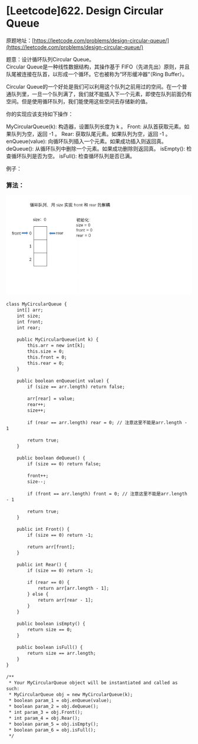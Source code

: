 # \[Leetcode\]622. Design Circular Queue

原题地址：[https://leetcode.com/problems/design-circular-queue/](https://leetcode.com/problems/design-circular-queue/)

题意：设计循环队列Circular Queue。   
Circular Queue是一种线性数据结构，其操作基于 FIFO（先进先出）原则，并且队尾被连接在队首，以形成一个循环。它也被称为“环形缓冲器“（Ring Buffer）。

Circular Queue的一个好处是我们可以利用这个队列之前用过的空间。在一个普通队列里，一旦一个队列满了，我们就不能插入下一个元素，即使在队列前面仍有空间。但是使用循环队列，我们能使用这些空间去存储新的值。

你的实现应该支持如下操作：

MyCircularQueue\(k\): 构造器，设置队列长度为 k 。 Front: 从队首获取元素。如果队列为空，返回 -1 。 Rear: 获取队尾元素。如果队列为空，返回 -1 。 enQueue\(value\): 向循环队列插入一个元素。如果成功插入则返回真。 deQueue\(\): 从循环队列中删除一个元素。如果成功删除则返回真。 isEmpty\(\): 检查循环队列是否为空。 isFull\(\): 检查循环队列是否已满。

例子：



### 算法：

![](../.gitbook/assets/c439d282d60c40642f7fed325597969acfac091ff95e483131596ddfa90c664d-circularqueue.gif)

```text
class MyCircularQueue {
    int[] arr;
    int size;
    int front;
    int rear;

    public MyCircularQueue(int k) {
        this.arr = new int[k];
        this.size = 0;
        this.front = 0;
        this.rear = 0;
    }
    
    public boolean enQueue(int value) {
        if (size == arr.length) return false;
        
        arr[rear] = value;
        rear++;
        size++;
        
        if (rear == arr.length) rear = 0; // 注意这里不能是arr.length - 1
        
        return true;
    }
    
    public boolean deQueue() {
        if (size == 0) return false;
        
        front++;
        size--;
        
        if (front == arr.length) front = 0; // 注意这里不能是arr.length - 1
        
        return true;
    }
    
    public int Front() {
        if (size == 0) return -1;
        
        return arr[front];
    }
    
    public int Rear() {
        if (size == 0) return -1;
        
        if (rear == 0) {
            return arr[arr.length - 1];
        } else {
            return arr[rear - 1];
        }
    }
    
    public boolean isEmpty() {
        return size == 0;
    }
    
    public boolean isFull() {
        return size == arr.length;
    }
}

/**
 * Your MyCircularQueue object will be instantiated and called as such:
 * MyCircularQueue obj = new MyCircularQueue(k);
 * boolean param_1 = obj.enQueue(value);
 * boolean param_2 = obj.deQueue();
 * int param_3 = obj.Front();
 * int param_4 = obj.Rear();
 * boolean param_5 = obj.isEmpty();
 * boolean param_6 = obj.isFull();
 */
```











